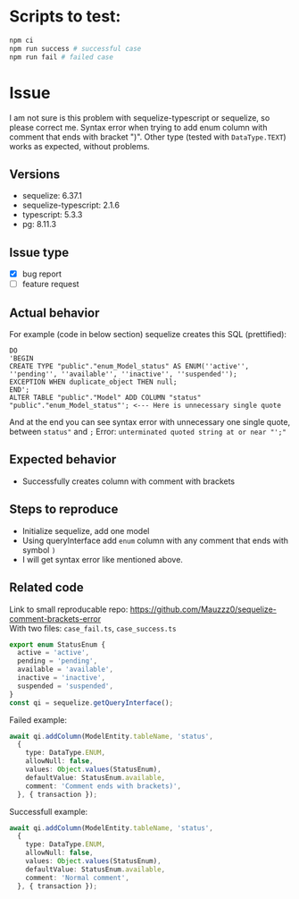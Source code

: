 # Scripts to test:
```bash
npm ci
npm run success # successful case
npm run fail # failed case
```

# Issue
I am not sure is this problem with sequelize-typescript or sequelize, so please correct me.
Syntax error when trying to add enum column with comment that ends with bracket ")".
Other type (tested with `DataType.TEXT`) works as expected, without problems.

## Versions
- sequelize: 6.37.1
- sequelize-typescript: 2.1.6
- typescript: 5.3.3
- pg: 8.11.3

## Issue type

- [x] bug report
- [ ] feature request

## Actual behavior
For example (code in below section) sequelize creates this SQL (prettified):
```
DO
'BEGIN
CREATE TYPE "public"."enum_Model_status" AS ENUM(''active'', ''pending'', ''available'', ''inactive'', ''suspended'');
EXCEPTION WHEN duplicate_object THEN null;
END';
ALTER TABLE "public"."Model" ADD COLUMN "status" "public"."enum_Model_status"'; <--- Here is unnecessary single quote
```
And at the end you can see syntax error with unnecessary one single quote, between `status"` and `;`
Error: `unterminated quoted string at or near "';"`

## Expected behavior
* Successfully creates column with comment with brackets

## Steps to reproduce
* Initialize sequelize, add one model
* Using queryInterface add `enum` column with any comment that ends with symbol `)`
* I will get syntax error like mentioned above.

## Related code
Link to small reproducable repo: https://github.com/Mauzzz0/sequelize-comment-brackets-error  
With two files: `case_fail.ts`, `case_success.ts`

```ts
export enum StatusEnum {
  active = 'active',
  pending = 'pending',
  available = 'available',
  inactive = 'inactive',
  suspended = 'suspended',
}
const qi = sequelize.getQueryInterface();
```

Failed example:
```ts
await qi.addColumn(ModelEntity.tableName, 'status',
  {
    type: DataType.ENUM,
    allowNull: false,
    values: Object.values(StatusEnum),
    defaultValue: StatusEnum.available,
    comment: 'Comment ends with brackets)',
  }, { transaction });
```

Successfull example:
```ts
await qi.addColumn(ModelEntity.tableName, 'status',
  {
    type: DataType.ENUM,
    allowNull: false,
    values: Object.values(StatusEnum),
    defaultValue: StatusEnum.available,
    comment: 'Normal comment',
  }, { transaction });
```